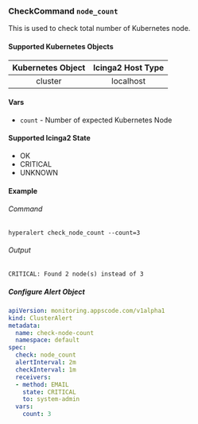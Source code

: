 ### CheckCommand `node_count`

This is used to check total number of Kubernetes node.

#### Supported Kubernetes Objects

| Kubernetes Object | Icinga2 Host Type |
| :---:             | :---:             |
| cluster           | localhost         |

#### Vars

* `count` - Number of expected Kubernetes Node

#### Supported Icinga2 State

* OK
* CRITICAL
* UNKNOWN

#### Example
###### Command
```console
hyperalert check_node_count --count=3
```
###### Output
```
CRITICAL: Found 2 node(s) instead of 3
```

##### Configure Alert Object
```yaml
apiVersion: monitoring.appscode.com/v1alpha1
kind: ClusterAlert
metadata:
  name: check-node-count
  namespace: default
spec:
  check: node_count
  alertInterval: 2m
  checkInterval: 1m
  receivers:
  - method: EMAIL
    state: CRITICAL
    to: system-admin
  vars:
    count: 3
```
